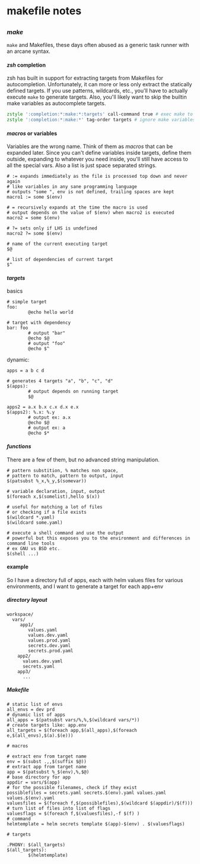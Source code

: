 # makefile notes

## 


### _make_

`make` and Makefiles,
these days often abused as a generic task runner with an arcane syntax.

#### _zsh_ completion

zsh has built in support for extracting targets from Makefiles for autocompletion.
Unfortunately, it can more or less only extract the statically defined targets.
If you use patterns, wildcards, etc.,
you'll have to actually execute `make` to generate targets.
Also, you'll likely want to skip the builtin make variables as autocomplete targets.

```zsh
zstyle ':completion:*:make:*:targets' call-command true # exec make to get targets
zstyle ':completion:*:make:*' tag-order targets # ignore make variables
```

#### _macros_ or variables

Variables are the wrong name.
Think of them as _macros_ that can be expanded later.
Since you can't define variables inside targets,
define them outside, expanding to whatever you need inside,
you'll still have access to all the special vars.
Also a list is just space separated strings.

```
# := expands immediately as the file is processed top down and never again
# like variables in any sane programming language
# outputs "some ", env is not defined, trailing spaces are kept
macro1 := some $(env)

# = recursively expands at the time the macro is used
# output depends on the value of $(env) when macro2 is executed
macro2 = some $(env)

# ?= sets only if LHS is undefined
macro2 ?= some $(env)

# name of the current executing target
$@

# list of dependencies of current target
$^
```

#### _targets_

basics


```
# simple target
foo:
        @echo hello world

# target with dependency
bar: foo
        # output "bar"
        @echo $@
        # output "foo"
        @echo $^
```

dynamic:

```
apps = a b c d

# generates 4 targets "a", "b", "c", "d"
$(apps):
        # output depends on running target
        $@

apps2 = a.x b.x c.x d.x e.x
$(apps2): %.x: %.y
        # output ex: a.x
        @echo $@
        # output ex: a
        @echo $*
```

#### _functions_

There are a few of them, but no advanced string manipulation.

```
# pattern substition, % matches non space,
# pattern to match, pattern to output, input
$(patsubst %_x,%_y,$(somevar))

# variable declaration, input, output
$(foreach x,$(somelist),hello $(x))

# useful for matching a lot of files
# or checking if a file exists
$(wildcard *.yaml)
$(wildcard some.yaml)

# execute a shell command and use the output
# powerful but this exposes you to the environment and differences in command line tools
# ex GNU vs BSD etc.
$(shell ...)
```

#### example

So I have a directory full of apps,
each with helm values files for various environments,
and I want to generate a target for each app+env

##### directory layout

```
workspace/
  vars/
     app1/
        values.yaml
        values.dev.yaml
        values.prod.yaml
        secrets.dev.yaml
        secrets.prod.yaml
    app2/
      values.dev.yaml
      secrets.yaml
    app3/
      ...
```

##### Makefile

```make
# static list of envs
all_envs = dev prd
# dynamic list of apps
all_apps = $(patsubst vars/%,%,$(wildcard vars/*))
# create targets like: app.env
all_targets = $(foreach app,$(all_apps),$(foreach e,$(all_envs),$(a).$(e)))

# macros

# extract env from target name
env = $(subst .,,$(suffix $@))
# extract app from target name
app = $(patsubst %_$(env),%,$@)
# base directory for app
appdir = vars/$(app)
# for the possible filenames, check if they exist
possiblefiles = secrets.yaml secrets.$(env).yaml values.yaml values.$(env).yaml
valuesfiles = $(foreach f,$(possiblefiles),$(wildcard $(appdir)/$(f)))
# turn list of files into list of flags
valuesflags = $(foreach f,$(valuesfiles),-f $(f) )
# command
helmtemplate = helm secrets template $(app)-$(env) . $(valuesflags)

# targets

.PHONY: $(all_targets)
$(all_targets):
        $(helmtemplate)
```
